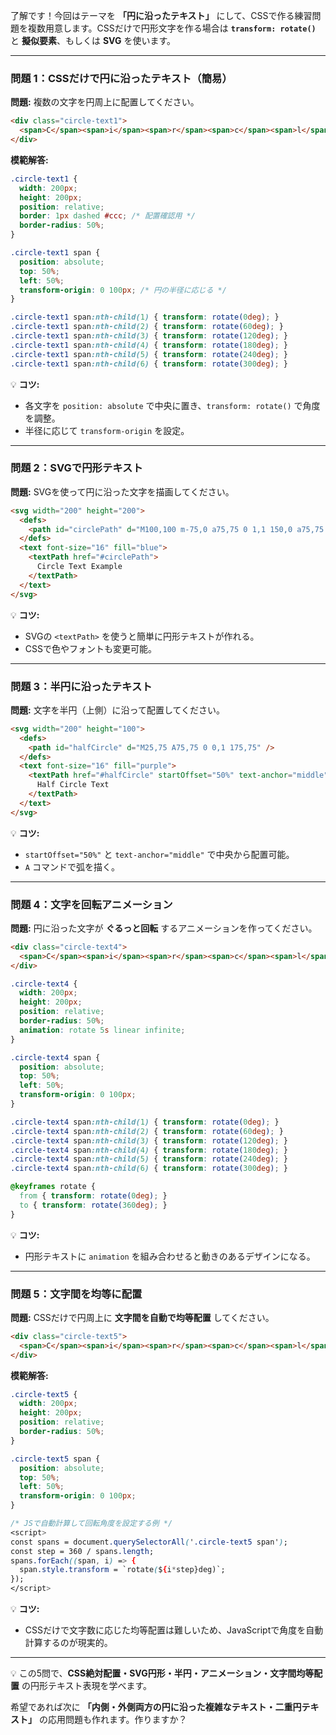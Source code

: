 了解です！今回はテーマを **「円に沿ったテキスト」** にして、CSSで作る練習問題を複数用意します。CSSだけで円形文字を作る場合は **`transform: rotate()`** と **擬似要素**、もしくは **SVG** を使います。

---

### 問題 1：CSSだけで円に沿ったテキスト（簡易）

**問題:**
複数の文字を円周上に配置してください。

```html
<div class="circle-text1">
  <span>C</span><span>i</span><span>r</span><span>c</span><span>l</span><span>e</span>
</div>
```

**模範解答:**

```css
.circle-text1 {
  width: 200px;
  height: 200px;
  position: relative;
  border: 1px dashed #ccc; /* 配置確認用 */
  border-radius: 50%;
}

.circle-text1 span {
  position: absolute;
  top: 50%;
  left: 50%;
  transform-origin: 0 100px; /* 円の半径に応じる */
}

.circle-text1 span:nth-child(1) { transform: rotate(0deg); }
.circle-text1 span:nth-child(2) { transform: rotate(60deg); }
.circle-text1 span:nth-child(3) { transform: rotate(120deg); }
.circle-text1 span:nth-child(4) { transform: rotate(180deg); }
.circle-text1 span:nth-child(5) { transform: rotate(240deg); }
.circle-text1 span:nth-child(6) { transform: rotate(300deg); }
```

💡 **コツ:**

* 各文字を `position: absolute` で中央に置き、`transform: rotate()` で角度を調整。
* 半径に応じて `transform-origin` を設定。

---

### 問題 2：SVGで円形テキスト

**問題:**
SVGを使って円に沿った文字を描画してください。

```html
<svg width="200" height="200">
  <defs>
    <path id="circlePath" d="M100,100 m-75,0 a75,75 0 1,1 150,0 a75,75 0 1,1 -150,0"/>
  </defs>
  <text font-size="16" fill="blue">
    <textPath href="#circlePath">
      Circle Text Example
    </textPath>
  </text>
</svg>
```

💡 **コツ:**

* SVGの `<textPath>` を使うと簡単に円形テキストが作れる。
* CSSで色やフォントも変更可能。

---

### 問題 3：半円に沿ったテキスト

**問題:**
文字を半円（上側）に沿って配置してください。

```html
<svg width="200" height="100">
  <defs>
    <path id="halfCircle" d="M25,75 A75,75 0 0,1 175,75" />
  </defs>
  <text font-size="16" fill="purple">
    <textPath href="#halfCircle" startOffset="50%" text-anchor="middle">
      Half Circle Text
    </textPath>
  </text>
</svg>
```

💡 **コツ:**

* `startOffset="50%"` と `text-anchor="middle"` で中央から配置可能。
* `A` コマンドで弧を描く。

---

### 問題 4：文字を回転アニメーション

**問題:**
円に沿った文字が **ぐるっと回転** するアニメーションを作ってください。

```html
<div class="circle-text4">
  <span>C</span><span>i</span><span>r</span><span>c</span><span>l</span><span>e</span>
</div>
```

```css
.circle-text4 {
  width: 200px;
  height: 200px;
  position: relative;
  border-radius: 50%;
  animation: rotate 5s linear infinite;
}

.circle-text4 span {
  position: absolute;
  top: 50%;
  left: 50%;
  transform-origin: 0 100px;
}

.circle-text4 span:nth-child(1) { transform: rotate(0deg); }
.circle-text4 span:nth-child(2) { transform: rotate(60deg); }
.circle-text4 span:nth-child(3) { transform: rotate(120deg); }
.circle-text4 span:nth-child(4) { transform: rotate(180deg); }
.circle-text4 span:nth-child(5) { transform: rotate(240deg); }
.circle-text4 span:nth-child(6) { transform: rotate(300deg); }

@keyframes rotate {
  from { transform: rotate(0deg); }
  to { transform: rotate(360deg); }
}
```

💡 **コツ:**

* 円形テキストに `animation` を組み合わせると動きのあるデザインになる。

---

### 問題 5：文字間を均等に配置

**問題:**
CSSだけで円周上に **文字間を自動で均等配置** してください。

```html
<div class="circle-text5">
  <span>C</span><span>i</span><span>r</span><span>c</span><span>l</span><span>e</span>
</div>
```

**模範解答:**

```css
.circle-text5 {
  width: 200px;
  height: 200px;
  position: relative;
  border-radius: 50%;
}

.circle-text5 span {
  position: absolute;
  top: 50%;
  left: 50%;
  transform-origin: 0 100px;
}

/* JSで自動計算して回転角度を設定する例 */
<script>
const spans = document.querySelectorAll('.circle-text5 span');
const step = 360 / spans.length;
spans.forEach((span, i) => {
  span.style.transform = `rotate(${i*step}deg)`;
});
</script>
```

💡 **コツ:**

* CSSだけで文字数に応じた均等配置は難しいため、JavaScriptで角度を自動計算するのが現実的。

---

💡 この5問で、**CSS絶対配置・SVG円形・半円・アニメーション・文字間均等配置** の円形テキスト表現を学べます。

希望であれば次に **「内側・外側両方の円に沿った複雑なテキスト・二重円テキスト」** の応用問題も作れます。作りますか？
